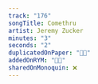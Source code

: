 ```yaml
---
track: "176"
songTitle: Comethru
artist: Jeremy Zucker
minutes: "3"
seconds: "2"
duplicatedOnPaper: "👍🏻"
addedOnRYM: "👍🏻"
sharedOnMonoquin: ❌
---
```


